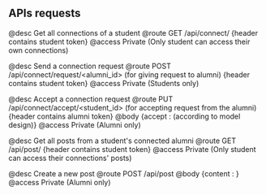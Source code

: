 ## APIs requests

@desc    Get all connections of a student
@route   GET /api/connect/ {header contains student token}
@access  Private (Only student can access their own connections)

@desc    Send a connection request
@route   POST /api/connect/request/<alumni_id> (for giving request to alumni) {header contains student token}
@access  Private (Students only)

@desc    Accept a connection request
@route   PUT /api/connect/accept/<student_id> (for accepting request from the alumni) {header contains alumni token}
@body {accept : <status> (according to model design)}
@access  Private (Alumni only)

@desc    Get all posts from a student's connected alumni
@route   GET /api/post/ {header contains student token}
@access  Private (Only student can access their connections' posts)

@desc    Create a new post
@route   POST /api/post
@body  {content : <text>}
@access  Private (Alumni only)


